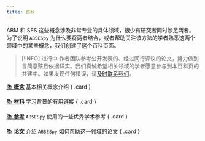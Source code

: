 ```yaml
---
title: 百科
---
```


ABM 和 SES 这些概念涉及非常专业的具体领域，很少有研究者同时涉足两者。
为了说明 `ABSESpy` 为什么要将两者结合，或者帮助关注该方法的学者熟悉这两个领域中的某些概念，我们创建了这个百科页面。

> [!INFO] 进行中
> 作者团队参考公开发表的、经过同行评议的论文，努力做到言简意赅且依据详实。我们真诚希望相关领域的学者愿意参与到本百科页的共建中。如果发现任何错误，请[及时联系我们](https://github.com/SongshGeoLab/ABSESpy/issues)。

<div class="grid" markdown>

[:books: __概念__](concepts.md) 基本相关概念介绍
{ .card }

[:books: __材料__](materials.md) 学习背景的有用链接
{ .card }

[:books: __参考__](about.md) `ABSESpy` 使用的一些优秀学术参考
{ .card }

[:books: __论文__](../paper/paper.md) 介绍 `ABSESpy` 如何帮助这一领域的论文
{ .card }

</div>

